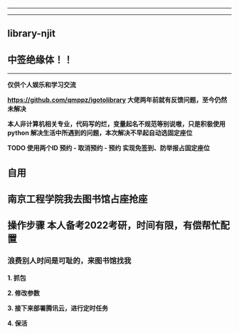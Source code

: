 
---
---
## library-njit
## **中签绝缘体！！**
---
**仅供个人娱乐和学习交流**

**https://github.com/qmppz/igotolibrary 大佬两年前就有反馈问题，至今仍然未解决**

**本人非计算机相关专业，代码写的烂，变量起名不规范等别说嗷，只是积极使用python 解决生活中所遇到的问题，本次解决不早起自动选固定座位**

**TODO  使用两个ID 预约 - 取消预约 - 预约 实现免签到、防举报占固定座位**

**自用**
---
南京工程学院我去图书馆占座抢座
---
## 操作步骤 本人备考2022考研，时间有限，有偿帮忙配置
### 浪费别人时间是可耻的，来图书馆找我
 
**1. 抓包**

**2. 修改参数**
 
**3. 接下来部署腾讯云，进行定时任务**

**4. 保活**
